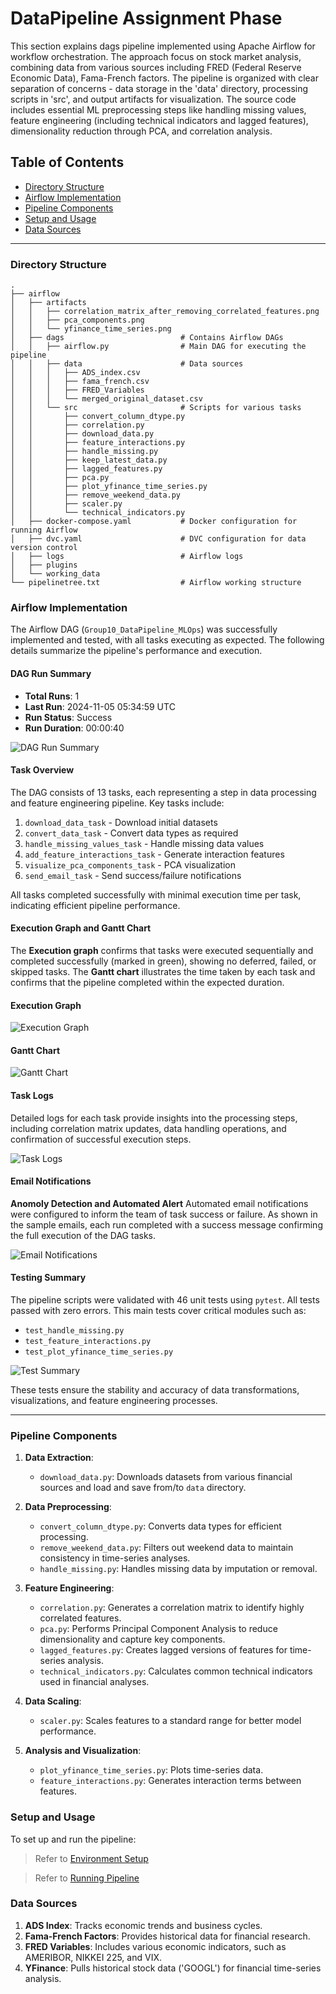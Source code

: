 # DataPipeline Assignment Phase

This section explains dags pipeline implemented using Apache Airflow for workflow orchestration. The approach focus on stock market analysis, combining data from various sources including FRED (Federal Reserve Economic Data), Fama-French factors. The pipeline is organized with clear separation of concerns - data storage in the 'data' directory, processing scripts in 'src', and output artifacts for visualization. The source code includes essential ML preprocessing steps like handling missing values, feature engineering (including technical indicators and lagged features), dimensionality reduction through PCA, and correlation analysis. 

## Table of Contents
- [Directory Structure](#directory-structure)
- [Airflow Implementation](#airflow-implementation)
- [Pipeline Components](#pipeline-components)
- [Setup and Usage](#setup-and-usage)
- [Data Sources](#data-sources)

---

### Directory Structure

```
.
├── airflow
│   ├── artifacts                    
│   │   ├── correlation_matrix_after_removing_correlated_features.png
│   │   ├── pca_components.png
│   │   └── yfinance_time_series.png
│   ├── dags                          # Contains Airflow DAGs
│   │   ├── airflow.py                # Main DAG for executing the pipeline
│   │   ├── data                      # Data sources 
│   │   │   ├── ADS_index.csv
│   │   │   ├── fama_french.csv
│   │   │   ├── FRED_Variables        
│   │   │   └── merged_original_dataset.csv
│   │   └── src                       # Scripts for various tasks
│   │       ├── convert_column_dtype.py
│   │       ├── correlation.py
│   │       ├── download_data.py
│   │       ├── feature_interactions.py
│   │       ├── handle_missing.py
│   │       ├── keep_latest_data.py
│   │       ├── lagged_features.py
│   │       ├── pca.py
│   │       ├── plot_yfinance_time_series.py
│   │       ├── remove_weekend_data.py
│   │       ├── scaler.py
│   │       └── technical_indicators.py
│   ├── docker-compose.yaml           # Docker configuration for running Airflow
│   ├── dvc.yaml                      # DVC configuration for data version control
│   ├── logs                          # Airflow logs
│   ├── plugins                      
│   └── working_data                  
└── pipelinetree.txt                  # Airflow working structure
```
### Airflow Implementation

The Airflow DAG (`Group10_DataPipeline_MLOps`) was successfully implemented and tested, with all tasks executing as expected. The following details summarize the pipeline's performance and execution.

#### DAG Run Summary
- **Total Runs**: 1
- **Last Run**: 2024-11-05 05:34:59 UTC
- **Run Status**: Success
- **Run Duration**: 00:00:40

![DAG Run Summary](https://github.com/IE7374-MachineLearningOperations/StockPricePrediction/blob/bf7526844544398e53ca528f30e883d1d87a493c/assets/airflow_dags.jpeg)

#### Task Overview
The DAG consists of 13 tasks, each representing a step in data processing and feature engineering pipeline. Key tasks include:
1. `download_data_task` - Download initial datasets
2. `convert_data_task` - Convert data types as required
3. `handle_missing_values_task` - Handle missing data values
4. `add_feature_interactions_task` - Generate interaction features
5. `visualize_pca_components_task` - PCA visualization
6. `send_email_task` - Send success/failure notifications

All tasks completed successfully with minimal execution time per task, indicating efficient pipeline performance.

#### Execution Graph and Gantt Chart
The **Execution graph** confirms that tasks were executed sequentially and completed successfully (marked in green), showing no deferred, failed, or skipped tasks. The **Gantt chart** illustrates the time taken by each task and confirms that the pipeline completed within the expected duration.

#### Execution Graph
![Execution Graph](https://github.com/IE7374-MachineLearningOperations/StockPricePrediction/blob/bf7526844544398e53ca528f30e883d1d87a493c/assets/airflow_graph.jpeg)

#### Gantt Chart
![Gantt Chart](https://github.com/IE7374-MachineLearningOperations/StockPricePrediction/blob/bf7526844544398e53ca528f30e883d1d87a493c/assets/gantt.jpeg)

#### Task Logs
Detailed logs for each task provide insights into the processing steps, including correlation matrix updates, data handling operations, and confirmation of successful execution steps. 

![Task Logs](https://github.com/IE7374-MachineLearningOperations/StockPricePrediction/blob/bf7526844544398e53ca528f30e883d1d87a493c/assets/airflow_logging.jpeg)

#### Email Notifications 
 **Anomoly Detection and Automated Alert**
Automated email notifications were configured to inform the team of task success or failure. As shown in the sample emails, each run completed with a success message confirming the full execution of the DAG tasks.

![Email Notifications](https://github.com/IE7374-MachineLearningOperations/StockPricePrediction/blob/bf7526844544398e53ca528f30e883d1d87a493c/assets/email_notification.jpeg)

#### Testing Summary
The pipeline scripts were validated with 46 unit tests using `pytest`. All tests passed with zero errors. This main tests cover critical modules such as:
- `test_handle_missing.py`
- `test_feature_interactions.py`
- `test_plot_yfinance_time_series.py`

![Test Summary](https://github.com/IE7374-MachineLearningOperations/StockPricePrediction/blob/bf7526844544398e53ca528f30e883d1d87a493c/assets/test_functions.jpeg)

These tests ensure the stability and accuracy of data transformations, visualizations, and feature engineering processes.

---

### Pipeline Components

1. **Data Extraction**:
   - `download_data.py`: Downloads datasets from various financial sources and load and save from/to `data` directory.

2. **Data Preprocessing**:
   - `convert_column_dtype.py`: Converts data types for efficient processing.
   - `remove_weekend_data.py`: Filters out weekend data to maintain consistency in time-series analyses.
   - `handle_missing.py`: Handles missing data by imputation or removal.

3. **Feature Engineering**:
   - `correlation.py`: Generates a correlation matrix to identify highly correlated features.
   - `pca.py`: Performs Principal Component Analysis to reduce dimensionality and capture key components.
   - `lagged_features.py`: Creates lagged versions of features for time-series analysis.
   - `technical_indicators.py`: Calculates common technical indicators used in financial analyses.

4. **Data Scaling**:
   - `scaler.py`: Scales features to a standard range for better model performance.

5. **Analysis and Visualization**:
   - `plot_yfinance_time_series.py`: Plots time-series data.
   - `feature_interactions.py`: Generates interaction terms between features.

### Setup and Usage

To set up and run the pipeline:

   > Refer to [Environment Setup](https://github.com/IE7374-MachineLearningOperations/StockPricePrediction/tree/main?tab=readme-ov-file#environment-setup) 

   > Refer to [Running Pipeline](https://github.com/IE7374-MachineLearningOperations/StockPricePrediction/tree/main?tab=readme-ov-file#running-the-pipeline)

### Data Sources

1. **ADS Index**: Tracks economic trends and business cycles.
2. **Fama-French Factors**: Provides historical data for financial research.
3. **FRED Variables**: Includes various economic indicators, such as AMERIBOR, NIKKEI 225, and VIX.
4. **YFinance**: Pulls historical stock data ('GOOGL') for financial time-series analysis. 
